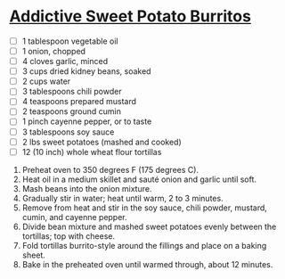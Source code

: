 # [Addictive Sweet Potato Burritos](https://www.allrecipes.com/recipe/13954/addictive-sweet-potato-burritos/)

- [ ] 1 tablespoon vegetable oil
- [ ] 1 onion, chopped
- [ ] 4 cloves garlic, minced
- [ ] 3 cups dried kidney beans, soaked
- [ ] 2 cups water
- [ ] 3 tablespoons chili powder
- [ ] 4 teaspoons prepared mustard
- [ ] 2 teaspoons ground cumin
- [ ] 1 pinch cayenne pepper, or to taste
- [ ] 3 tablespoons soy sauce
- [ ] 2 lbs sweet potatoes (mashed and cooked)
- [ ] 12 (10 inch) whole wheat flour tortillas

1. Preheat oven to 350 degrees F (175 degrees C).
1. Heat oil in a medium skillet and sauté onion and garlic until soft.
1. Mash beans into the onion mixture.
1. Gradually stir in water; heat until warm, 2 to 3 minutes.
1. Remove from heat and stir in the soy sauce, chili powder, mustard, cumin, and cayenne pepper.
1. Divide bean mixture and mashed sweet potatoes evenly between the tortillas; top with cheese.
1. Fold tortillas burrito-style around the fillings and place on a baking sheet.
1. Bake in the preheated oven until warmed through, about 12 minutes.
